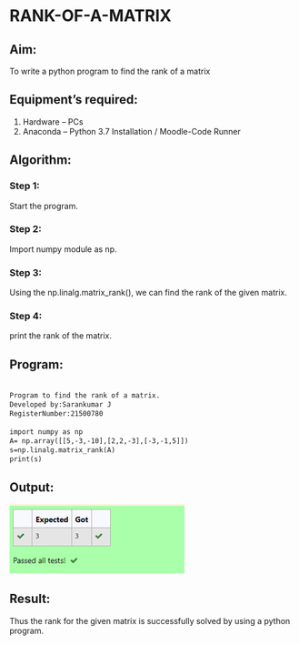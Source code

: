 # RANK-OF-A-MATRIX
## Aim:
To write a python program to find the rank of a matrix
## Equipment’s required:
1. 	Hardware – PCs
2. 	Anaconda – Python 3.7 Installation / Moodle-Code Runner
## Algorithm:
### Step 1:
Start the program. 

### Step 2:
Import numpy module as np.

### Step 3: 
Using the np.linalg.matrix_rank(), we can find the rank of the given matrix.

### Step 4:
print the rank of the matrix.

## Program:

~~~

Program to find the rank of a matrix.
Developed by:Sarankumar J
RegisterNumber:21500780

import numpy as np
A= np.array([[5,-3,-10],[2,2,-3],[-3,-1,5]])
s=np.linalg.matrix_rank(A)
print(s)

~~~

## Output:

![gitlogo](output.png)

## Result:
Thus the rank for the given matrix is successfully solved by  using a python program.

